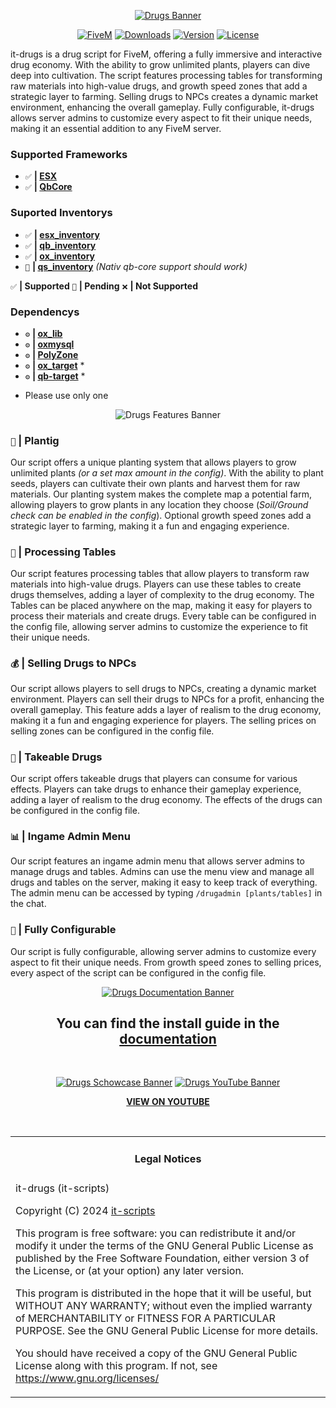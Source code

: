 <div align="center">

[![Drugs Banner](https://i.imgur.com/BdAp0Rw.png)](https://github.com/inseltreff-net/it-drugs?tab=readme-ov-file#it-drugs "Go to repo")

</div>

<div align="center">

[![FiveM](https://img.shields.io/badge/Discord%20-Join%20now-blue?logo=discord)]()
[![Downloads](https://img.shields.io/github/downloads/inseltreff-net/it-drugs/total?logo=github)]()
[![Version](https://img.shields.io/github/v/release/inseltreff-net/it-drugs?logo=github)]()
[![License](https://img.shields.io/github/license/inseltreff-net/it-drugs?logo=github)]()

</div>

it-drugs is a drug script for FiveM, offering a fully immersive and interactive drug economy. With the ability to grow unlimited plants, players can dive deep into cultivation. The script features processing tables for transforming raw materials into high-value drugs, and growth speed zones that add a strategic layer to farming. Selling drugs to NPCs creates a dynamic market environment, enhancing the overall gameplay. Fully configurable, it-drugs allows server admins to customize every aspect to fit their unique needs, making it an essential addition to any FiveM server.

### Supported Frameworks
- `✅` **| [ESX](https://github.com/esx-framework/esx_core)**
- `✅` **| [QbCore](https://github.com/qbcore-framework/qb-core)**

### Suported Inventorys
- `✅` **| [esx_inventory](https://github.com/esx-framework/esx_core)**
- `✅` **| [qb_inventory](https://github.com/qbcore-framework/qb-inventory)**
- `✅` **| [ox_inventory](https://github.com/overextended/ox_inventory)**
- `🔧` **| [qs_inventory](https://github.com/overextended/ox_inventory)** *(Nativ qb-core support should work)*

`✅` **| Supported** `🔧` **| Pending** `❌` **| Not Supported**

### Dependencys
- `⚙️` **| [ox_lib](https://github.com/overextended/ox_lib)**
- `⚙️` **| [oxmysql](https://github.com/overextended/oxmysql)**
- `⚙️` **| [PolyZone](https://github.com/mkafrin/PolyZone)**
- `⚙️` **| [ox_target](https://github.com/overextended/ox_target)** *
- `⚙️` **| [qb-target](https://github.com/qbcore-framework/qb-target)** *

* Please use only one

<div align="center">

![Drugs Features Banner](https://i.imgur.com/oMoMrkN.png)

</div>

### `🌱` **| Plantig**
Our script offers a unique planting system that allows players to grow unlimited plants *(or a set max amount in the config)*. With the ability to plant seeds, players can cultivate their own plants and harvest them for raw materials. Our planting system makes the complete map a potential farm, allowing players to grow plants in any location they choose (*Soil/Ground check can be enabled in the config*). Optional growth speed zones add a strategic layer to farming, making it a fun and engaging experience.

### `🧪` **| Processing Tables**
Our script features processing tables that allow players to transform raw materials into high-value drugs. Players can use these tables to create drugs themselves, adding a layer of complexity to the drug economy. The Tables can be placed anywhere on the map, making it easy for players to process their materials and create drugs. Every table can be configured in the config file, allowing server admins to customize the experience to fit their unique needs.

### `💰` **| Selling Drugs to NPCs**
Our script allows players to sell drugs to NPCs, creating a dynamic market environment. Players can sell their drugs to NPCs for a profit, enhancing the overall gameplay. This feature adds a layer of realism to the drug economy, making it a fun and engaging experience for players. The selling prices on selling zones can be configured in the config file.

### `🚬` **| Takeable Drugs**
Our script offers takeable drugs that players can consume for various effects. Players can take drugs to enhance their gameplay experience, adding a layer of realism to the drug economy. The effects of the drugs can be configured in the config file.

### `📊` **| Ingame Admin Menu**
Our script features an ingame admin menu that allows server admins to manage drugs and tables. Admins can use the menu view and manage all drugs and tables on the server, making it easy to keep track of everything. The admin menu can be accessed by typing `/drugadmin [plants/tables]` in the chat.

### `🔧` **| Fully Configurable**
Our script is fully configurable, allowing server admins to customize every aspect to fit their unique needs. From growth speed zones to selling prices, every aspect of the script can be configured in the config file.

<div align="center">

[![Drugs Documentation Banner](https://i.imgur.com/x00BnXb.png)](https://docs.allroundjonu.net/scripts/it-drugs)

## You can find the install guide in the [documentation](https://docs.allroundjonu.net/scripts/it-drugs)
<br>
</div>


<div align="center">

[![Drugs Schowcase Banner](https://i.imgur.com/pLhHIeU.png)](https://www.youtube.com/watch?v=4Yjuu1Fptm4)
[![Drugs YouTube Banner](https://img.youtube.com/vi/4Yjuu1Fptm4/maxresdefault.jpg)](https://www.youtube.com/watch?v=4Yjuu1Fptm4)

**[VIEW ON YOUTUBE](https://www.youtube.com/watch?v=4Yjuu1Fptm4)**
</div>

<br>
<table><tr><td><h4 align='center'>Legal Notices</h4></tr></td>
<tr><td>
it-drugs (it-scripts)

Copyright (C) 2024 [it-scripts](https://github.com/inseltreff-net)

This program is free software: you can redistribute it and/or modify
it under the terms of the GNU General Public License as published by
the Free Software Foundation, either version 3 of the License, or
(at your option) any later version.


This program is distributed in the hope that it will be useful,
but WITHOUT ANY WARRANTY; without even the implied warranty of
MERCHANTABILITY or FITNESS FOR A PARTICULAR PURPOSE.  See the
GNU General Public License for more details.


You should have received a copy of the GNU General Public License
along with this program.
If not, see <https://www.gnu.org/licenses/>
</td></tr></table>
